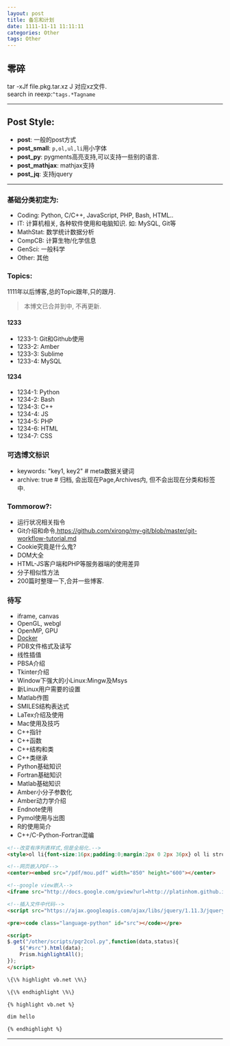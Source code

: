 ```yaml
---
layout: post
title: 备忘和计划
date: 1111-11-11 11:11:11
categories: Other 
tags: Other
---
```


## 零碎

tar -xJf file.pkg.tar.xz J 对应xz文件.  
search in reexp:`^tags.*Tagname` 

------

## Post Style:

- **post**: 一般的post方式
- **post_small**: `p,ol,ul,li`用小字体
- **post_py**: pygments高亮支持,可以支持一些别的语言.
- **post_mathjax**: mathjax支持
- **post_jq**: 支持jquery

-------

### 基础分类初定为:

- Coding: Python, C/C++, JavaScript, PHP, Bash, HTML..  
- IT: 计算机相关, 各种软件使用和电脑知识. 如: MySQL, Git等
- MathStat: 数学统计数据分析
- CompCB: 计算生物/化学信息
- GenSci: 一般科学
- Other: 其他

### Topics:
1111年以后博客,总的Topic跟年,只的跟月.  
> 本博文已合并到[]()中, 不再更新.

#### 1233

- 1233-1: Git和Github使用
- 1233-2: Amber
- 1233-3: Sublime
- 1233-4: MySQL

#### 1234

- 1234-1: Python
- 1234-2: Bash
- 1234-3: C++
- 1234-4: JS
- 1234-5: PHP
- 1234-6: HTML
- 1234-7: CSS


### 可选博文标识

- keywords: "key1, key2"    # meta数据关键词
- archive: true    # 归档, 会出现在Page,Archives内, 但不会出现在分类和标签中.

### Tommorow?:

- 运行状况相关指令
- Git介绍和命令,https://github.com/xirong/my-git/blob/master/git-workflow-tutorial.md
- Cookie究竟是什么鬼?
- DOM大全
- HTML-JS客户端和PHP等服务器端的使用差异
- 分子相似性方法
- 200篇时整理一下,合并一些博客.

### 待写

- iframe, canvas
- OpenGL, webgl
- OpenMP, GPU
- [Docker](http://dockerpool.com/static/books/docker_practice/index.html)
- PDB文件格式及读写
- 线性插值
- PBSA介绍
- Tkinter介绍
- Window下强大的小Linux:Mingw及Msys
- 新Linux用户需要的设置
- Matlab作图
- SMILES结构表达式
- LaTex介绍及使用
- Mac使用及技巧
- C++指针
- C++函数
- C++结构和类
- C++类继承
- Python基础知识
- Fortran基础知识
- Matlab基础知识
- Amber小分子参数化
- Amber动力学介绍
- Endnote使用
- Pymol使用与出图
- R的使用简介
- C++/C-Python-Fortran混编

~~~ html
<!--改变有序列表样式,但是全局化.-->
<style>ol li{font-size:16px;padding:0;margin:2px 0 2px 36px} ol li strong{font-size:16px;padding:0;}</style>

<!--网页嵌入PDF-->
<center><embed src="/pdf/mou.pdf" width="850" height="600"></center>

<!--google view嵌入-->
<iframe src="http://docs.google.com/gview?url=http://platinhom.github.io/HomPDF/mou.pdf&embedded=true" style="width:500px; height:100px;" frameborder="0"></iframe>

<!--插入文件中代码-->
<script src="https://ajax.googleapis.com/ajax/libs/jquery/1.11.3/jquery.min.js"></script>

<pre><code class="language-python" id="src"></code></pre>

<script>
$.get("/other/scripts/pqr2col.py",function(data,status){
	$("#src").html(data);
	Prism.highlightAll();
});
</script>

\{\% highlight vb.net \%\}

\{\% endhighlight \%\}

{% highlight vb.net %}

dim hello

{% endhighlight %}

~~~

---
